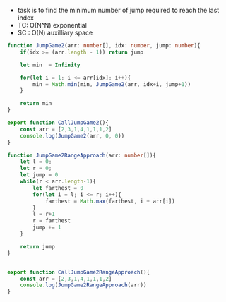 - task is to find the minimum number of jump required to reach the last index
- TC: O(N^N) exponential
- SC : O(N) auxilliary space


```ts
function JumpGame2(arr: number[], idx: number, jump: number){
    if(idx >= (arr.length - 1)) return jump

    let min  = Infinity

    for(let i = 1; i <= arr[idx]; i++){
        min = Math.min(min, JumpGame2(arr, idx+i, jump+1))
    }

    return min
}

export function CallJumpGame2(){
    const arr = [2,3,1,4,1,1,1,2]
    console.log(JumpGame2(arr, 0, 0))
}
```
```ts
function JumpGame2RangeApproach(arr: number[]){
    let l = 0;
    let r = 0;
    let jump = 0
    while(r < arr.length-1){
        let farthest = 0
        for(let i = l; i <= r; i++){
            farthest = Math.max(farthest, i + arr[i])
        }
        l = r+1
        r = farthest
        jump += 1
    }

    return jump
}


export function CallJumpGame2RangeApproach(){
    const arr = [2,3,1,4,1,1,1,2]
    console.log(JumpGame2RangeApproach(arr))
}

```
